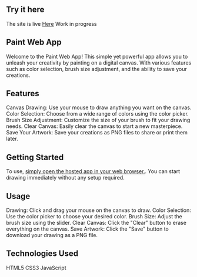 ## Try it here

The site is live [Here](https://funny-rabanadas-0f5f32.netlify.app/)
Work in progress

## Paint Web App
Welcome to the Paint Web App! This simple yet powerful app allows you to unleash your creativity by painting on a digital canvas. With various features such as color selection, brush size adjustment, and the ability to save your creations.

## Features
Canvas Drawing: Use your mouse to draw anything you want on the canvas.
Color Selection: Choose from a wide range of colors using the color picker.
Brush Size Adjustment: Customize the size of your brush to fit your drawing needs.
Clear Canvas: Easily clear the canvas to start a new masterpiece.
Save Your Artwork: Save your creations as PNG files to share or print them later.

## Getting Started
To use, [simply open the hosted app in your web browser.](https://funny-rabanadas-0f5f32.netlify.app/). You can start drawing immediately without any setup required.

## Usage
Drawing: Click and drag your mouse on the canvas to draw.
Color Selection: Use the color picker to choose your desired color.
Brush Size: Adjust the brush size using the slider.
Clear Canvas: Click the "Clear" button to erase everything on the canvas.
Save Artwork: Click the "Save" button to download your drawing as a PNG file.

## Technologies Used
HTML5
CSS3
JavaScript
